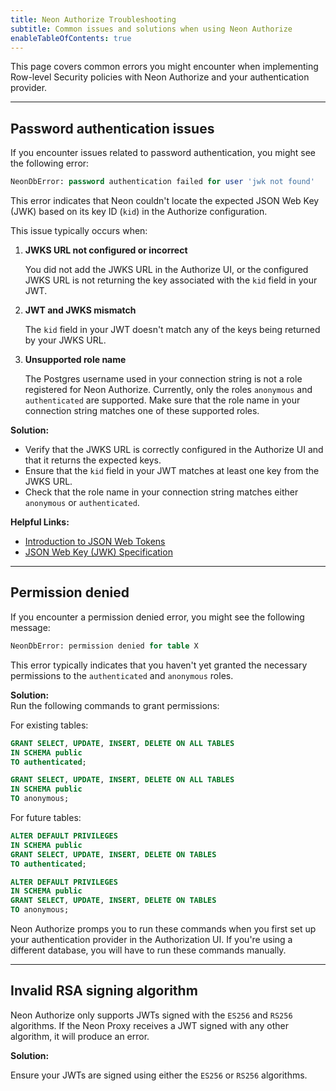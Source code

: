 ```yaml
---
title: Neon Authorize Troubleshooting
subtitle: Common issues and solutions when using Neon Authorize
enableTableOfContents: true
---
```


This page covers common errors you might encounter when implementing Row-level Security policies with Neon Authorize and your authentication provider.

---

## Password authentication issues

If you encounter issues related to password authentication, you might see the following error:

```sql
NeonDbError: password authentication failed for user 'jwk not found'
```

This error indicates that Neon couldn't locate the expected JSON Web Key (JWK) based on its key ID (`kid`) in the Authorize configuration.

This issue typically occurs when:

1. **JWKS URL not configured or incorrect**

   You did not add the JWKS URL in the Authorize UI, or the configured JWKS URL is not returning the key associated with the `kid` field in your JWT.

2. **JWT and JWKS mismatch**

   The `kid` field in your JWT doesn't match any of the keys being returned by your JWKS URL.

3. **Unsupported role name**

   The Postgres username used in your connection string is not a role registered for Neon Authorize. Currently, only the roles `anonymous` and `authenticated` are supported. Make sure that the role name in your connection string matches one of these supported roles.

**Solution:**

- Verify that the JWKS URL is correctly configured in the Authorize UI and that it returns the expected keys.
- Ensure that the `kid` field in your JWT matches at least one key from the JWKS URL.
- Check that the role name in your connection string matches either `anonymous` or `authenticated`.

**Helpful Links:**

- [Introduction to JSON Web Tokens](https://jwt.io/introduction/)
- [JSON Web Key (JWK) Specification](https://datatracker.ietf.org/doc/html/rfc7517)

---

## Permission denied

If you encounter a permission denied error, you might see the following message:

```sql
NeonDbError: permission denied for table X
```

This error typically indicates that you haven't yet granted the necessary permissions to the `authenticated` and `anonymous` roles.

**Solution:**\
Run the following commands to grant permissions:

For existing tables:

```sql
GRANT SELECT, UPDATE, INSERT, DELETE ON ALL TABLES
IN SCHEMA public
TO authenticated;

GRANT SELECT, UPDATE, INSERT, DELETE ON ALL TABLES
IN SCHEMA public
TO anonymous;
```

For future tables:

```sql
ALTER DEFAULT PRIVILEGES
IN SCHEMA public
GRANT SELECT, UPDATE, INSERT, DELETE ON TABLES
TO authenticated;

ALTER DEFAULT PRIVILEGES
IN SCHEMA public
GRANT SELECT, UPDATE, INSERT, DELETE ON TABLES
TO anonymous;
```

<Admonition type="note">
Neon Authorize promps you to run these commands when you first set up your authentication provider in the Authorization UI. If you're using a different database, you will have to run these commands manually.
</Admonition>

---

## Invalid RSA signing algorithm

Neon Authorize only supports JWTs signed with the `ES256` and `RS256` algorithms. If the Neon Proxy receives a JWT signed with any other algorithm, it will produce an error.

**Solution:**

Ensure your JWTs are signed using either the `ES256` or `RS256` algorithms.

